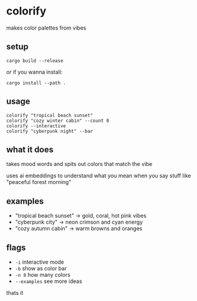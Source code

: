 # colorify

makes color palettes from vibes

## setup

```
cargo build --release
```

or if you wanna install:
```
cargo install --path .
```

## usage

```
colorify "tropical beach sunset"
colorify "cozy winter cabin" --count 8
colorify --interactive
colorify "cyberpunk night" --bar
```

## what it does

takes mood words and spits out colors that match the vibe

uses ai embeddings to understand what you mean when you say stuff like "peaceful forest morning"

## examples

- "tropical beach sunset" → gold, coral, hot pink vibes
- "cyberpunk city" → neon crimson and cyan energy
- "cozy autumn cabin" → warm browns and oranges

## flags

- `-i` interactive mode
- `-b` show as color bar
- `-n 8` how many colors
- `--examples` see more ideas

thats it
